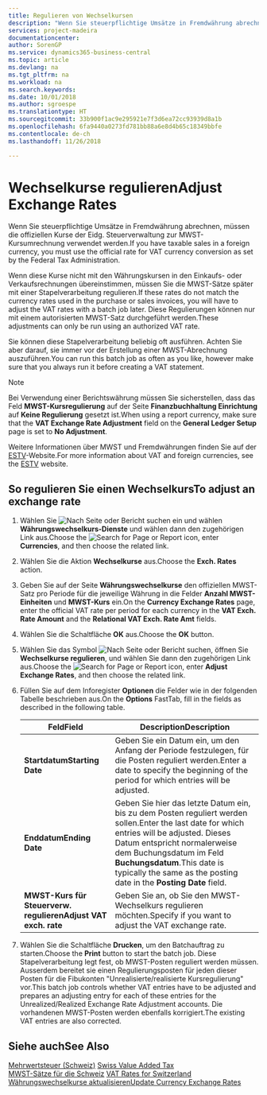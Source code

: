 ```yaml
---
title: Regulieren von Wechselkursen
description: "Wenn Sie steuerpflichtige Umsätze in Fremdwährung abrechnen, müssen die offiziellen Kurse der Eidg. Steuerverwaltung zur MWST-Kursumrechnung verwendet werden."
services: project-madeira
documentationcenter: 
author: SorenGP
ms.service: dynamics365-business-central
ms.topic: article
ms.devlang: na
ms.tgt_pltfrm: na
ms.workload: na
ms.search.keywords: 
ms.date: 10/01/2018
ms.author: sgroespe
ms.translationtype: HT
ms.sourcegitcommit: 33b900f1ac9e295921e7f3d6ea72cc93939d8a1b
ms.openlocfilehash: 6fa9440a0273fd781bb88a6e8d4b65c18349bbfe
ms.contentlocale: de-ch
ms.lasthandoff: 11/26/2018

---
```

# <a name="adjust-exchange-rates"></a><span data-ttu-id="27b33-103">Wechselkurse regulieren</span><span class="sxs-lookup"><span data-stu-id="27b33-103">Adjust Exchange Rates</span></span>
<span data-ttu-id="27b33-104">Wenn Sie steuerpflichtige Umsätze in Fremdwährung abrechnen, müssen die offiziellen Kurse der Eidg. Steuerverwaltung zur MWST-Kursumrechnung verwendet werden.</span><span class="sxs-lookup"><span data-stu-id="27b33-104">If you have taxable sales in a foreign currency, you must use the official rate for VAT currency conversion as set by the Federal Tax Administration.</span></span>  

<span data-ttu-id="27b33-105">Wenn diese Kurse nicht mit den Währungskursen in den Einkaufs- oder Verkaufsrechnungen übereinstimmen, müssen Sie die MWST-Sätze später mit einer Stapelverarbeitung regulieren.</span><span class="sxs-lookup"><span data-stu-id="27b33-105">If these rates do not match the currency rates used in the purchase or sales invoices, you will have to adjust the VAT rates with a batch job later.</span></span> <span data-ttu-id="27b33-106">Diese Regulierungen können nur mit einem autorisierten MWST-Satz durchgeführt werden.</span><span class="sxs-lookup"><span data-stu-id="27b33-106">These adjustments can only be run using an authorized VAT rate.</span></span>  

<span data-ttu-id="27b33-107">Sie können diese Stapelverarbeitung beliebig oft ausführen. Achten Sie aber darauf, sie immer vor der Erstellung einer MWST-Abrechnung auszuführen.</span><span class="sxs-lookup"><span data-stu-id="27b33-107">You can run this batch job as often as you like, however make sure that you always run it before creating a VAT statement.</span></span>  

> [!NOTE]  
>  <span data-ttu-id="27b33-108">Bei Verwendung einer Berichtswährung müssen Sie sicherstellen, dass das Feld **MWST-Kursregulierung** auf der Seite **Finanzbuchhaltung Einrichtung** auf **Keine Regulierung** gesetzt ist.</span><span class="sxs-lookup"><span data-stu-id="27b33-108">When using a report currency, make sure that the **VAT Exchange Rate Adjustment** field on the **General Ledger Setup** page is set to **No Adjustment**.</span></span>  

<span data-ttu-id="27b33-109">Weitere Informationen über MWST und Fremdwährungen finden Sie auf der [ESTV](https://go.microsoft.com/fwlink/?LinkId=285999)-Website.</span><span class="sxs-lookup"><span data-stu-id="27b33-109">For more information about VAT and foreign currencies, see the [ESTV](https://go.microsoft.com/fwlink/?LinkId=285999) website.</span></span>  

## <a name="to-adjust-an-exchange-rate"></a><span data-ttu-id="27b33-110">So regulieren Sie einen Wechselkurs</span><span class="sxs-lookup"><span data-stu-id="27b33-110">To adjust an exchange rate</span></span>  

1.  <span data-ttu-id="27b33-111">Wählen Sie ![Nach Seite oder Bericht suchen](../../media/ui-search/search_small.png "Nach Seite oder Bericht suchen") ein und wählen **Währungswechselkurs-Dienste** und wählen dann den zugehörigen Link aus.</span><span class="sxs-lookup"><span data-stu-id="27b33-111">Choose the ![Search for Page or Report](../../media/ui-search/search_small.png "Search for Page or Report icon") icon, enter **Currencies**, and then choose the related link.</span></span>  
2.  <span data-ttu-id="27b33-112">Wählen Sie die Aktion **Wechselkurse** aus.</span><span class="sxs-lookup"><span data-stu-id="27b33-112">Choose the **Exch. Rates** action.</span></span>  
3.  <span data-ttu-id="27b33-113">Geben Sie auf der Seite **Währungswechselkurse** den offiziellen MWST-Satz pro Periode für die jeweilige Währung in die Felder **Anzahl MWST-Einheiten** und **MWST-Kurs** ein.</span><span class="sxs-lookup"><span data-stu-id="27b33-113">On the **Currency Exchange Rates** page, enter the official VAT rate per period for each currency in the **VAT Exch. Rate Amount** and the **Relational VAT Exch. Rate Amt** fields.</span></span>  
4.  <span data-ttu-id="27b33-114">Wählen Sie die Schaltfläche **OK** aus.</span><span class="sxs-lookup"><span data-stu-id="27b33-114">Choose the **OK** button.</span></span>  
5.  <span data-ttu-id="27b33-115">Wählen Sie das Symbol ![Nach Seite oder Bericht suchen](../../media/ui-search/search_small.png "Nach Seite oder Bericht suchen"), öffnen Sie **Wechselkurse regulieren**, und wählen Sie dann den zugehörigen Link aus.</span><span class="sxs-lookup"><span data-stu-id="27b33-115">Choose the ![Search for Page or Report](../../media/ui-search/search_small.png "Search for Page or Report icon") icon, enter **Adjust Exchange Rates**, and then choose the related link.</span></span>  
6.  <span data-ttu-id="27b33-116">Füllen Sie auf dem Inforegister **Optionen** die Felder wie in der folgenden Tabelle beschrieben aus.</span><span class="sxs-lookup"><span data-stu-id="27b33-116">On the **Options** FastTab, fill in the fields as described in the following table.</span></span>   

    |<span data-ttu-id="27b33-117">Feld</span><span class="sxs-lookup"><span data-stu-id="27b33-117">Field</span></span>|<span data-ttu-id="27b33-118">Description</span><span class="sxs-lookup"><span data-stu-id="27b33-118">Description</span></span>|  
    |---------------------------------|---------------------------------------|  
    |<span data-ttu-id="27b33-119">**Startdatum**</span><span class="sxs-lookup"><span data-stu-id="27b33-119">**Starting Date**</span></span>|<span data-ttu-id="27b33-120">Geben Sie ein Datum ein, um den Anfang der Periode festzulegen, für die Posten reguliert werden.</span><span class="sxs-lookup"><span data-stu-id="27b33-120">Enter a date to specify the beginning of the period for which entries will be adjusted.</span></span>|  
    |<span data-ttu-id="27b33-121">**Enddatum**</span><span class="sxs-lookup"><span data-stu-id="27b33-121">**Ending Date**</span></span>|<span data-ttu-id="27b33-122">Geben Sie hier das letzte Datum ein, bis zu dem Posten reguliert werden sollen.</span><span class="sxs-lookup"><span data-stu-id="27b33-122">Enter the last date for which entries will be adjusted.</span></span> <span data-ttu-id="27b33-123">Dieses Datum entspricht normalerweise dem Buchungsdatum im Feld **Buchungsdatum**.</span><span class="sxs-lookup"><span data-stu-id="27b33-123">This date is typically the same as the posting date in the **Posting Date** field.</span></span>|  
    |<span data-ttu-id="27b33-124">**MWST-Kurs für Steuerverw. regulieren**</span><span class="sxs-lookup"><span data-stu-id="27b33-124">**Adjust VAT exch. rate**</span></span>|<span data-ttu-id="27b33-125">Geben Sie an, ob Sie den MWST-Wechselkurs regulieren möchten.</span><span class="sxs-lookup"><span data-stu-id="27b33-125">Specify if you want to adjust the VAT exchange rate.</span></span>|  

7.  <span data-ttu-id="27b33-126">Wählen Sie die Schaltfläche **Drucken**, um den Batchauftrag zu starten.</span><span class="sxs-lookup"><span data-stu-id="27b33-126">Choose the **Print** button to start the batch job.</span></span> <span data-ttu-id="27b33-127">Diese Stapelverarbeitung legt fest, ob MWST-Posten reguliert werden müssen. Ausserdem bereitet sie einen Regulierungsposten für jeden dieser Posten für die Fibukonten "Unrealisierte/realisierte Kursregulierung" vor.</span><span class="sxs-lookup"><span data-stu-id="27b33-127">This batch job controls whether VAT entries have to be adjusted and prepares an adjusting entry for each of these entries for the Unrealized/Realized Exchange Rate Adjustment accounts.</span></span> <span data-ttu-id="27b33-128">Die vorhandenen MWST-Posten werden ebenfalls korrigiert.</span><span class="sxs-lookup"><span data-stu-id="27b33-128">The existing VAT entries are also corrected.</span></span>  

## <a name="see-also"></a><span data-ttu-id="27b33-129">Siehe auch</span><span class="sxs-lookup"><span data-stu-id="27b33-129">See Also</span></span>  
 <span data-ttu-id="27b33-130">[Mehrwertsteuer (Schweiz)](swiss-value-added-tax.md) </span><span class="sxs-lookup"><span data-stu-id="27b33-130">[Swiss Value Added Tax](swiss-value-added-tax.md) </span></span>  
 <span data-ttu-id="27b33-131">[MWST-Sätze für die Schweiz](vat-rates-for-switzerland.md) </span><span class="sxs-lookup"><span data-stu-id="27b33-131">[VAT Rates for Switzerland](vat-rates-for-switzerland.md) </span></span>  
[<span data-ttu-id="27b33-132">Währungswechselkurse aktualisieren</span><span class="sxs-lookup"><span data-stu-id="27b33-132">Update Currency Exchange Rates</span></span>](../../finance-how-update-currencies.md)

